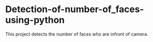 # Detection-of-number-of_faces-using-python
This project detects the number of faces who are infront of camera.
